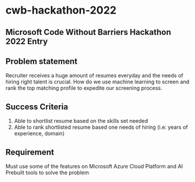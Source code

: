# cwb-hackathon-2022

Microsoft Code Without Barriers Hackathon 2022 Entry
------------------------------------------------------


Problem statement
------------------
Recruiter receives a huge amount of resumes everyday and the needs of hiring right talent is crucial. How do we use machine learning to screen and rank the top matching profile to expedite our screening process.


Success Criteria
-----------------
1. Able to shortlist resume based on the skills set needed
2. Able to rank shortlisted resume based one needs of hiring (i.e: years of experience, domain)


Requirement
-------------
Must use some of the features on Microsoft Azure Cloud Platform and AI Prebuilt tools to solve the problem
